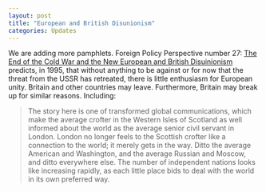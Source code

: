 ```yaml
---
layout: post
title: "European and British Disunionism"
categories: Updates
---
```

We are adding more pamphlets. Foreign Policy Perspective number 27: [The End of the Cold War and the New European and British Disuinionism](/la/forep027.html) predicts, in 1995, that without anything to be against or for now that the threat from the USSR has retreated, there is little enthusiasm for European unity. Britain and other countries may leave. Furthermore, Britain may break up for similar reasons. Including:

> The story here is one of transformed global communications, which make the average crofter in the Western Isles of Scotland as well informed about the world as the average senior civil servant in London. London no longer feels to the Scottish crofter like a connection to the world; it merely gets in the way. Ditto the average American and Washington, and the average Russian and Moscow, and ditto everywhere else. The number of independent nations looks like increasing rapidly, as each little place bids to deal with the world in its own preferred way.
